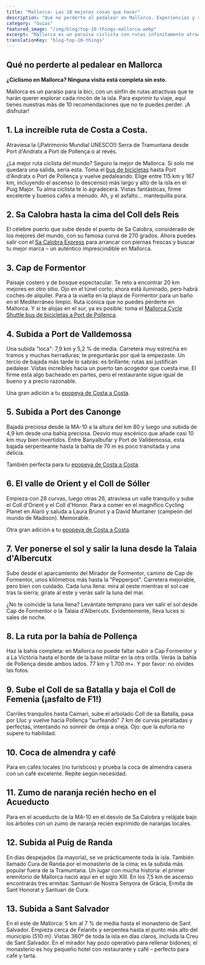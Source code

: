 ```yaml
---
title: "Mallorca: Las 10 mejores cosas que hacer"
description: "Qué no perderte al pedalear en Mallorca. Experiencias y rutas imprescindibles para una aventura ciclista definitiva."
category: "Guías"
featured_image: "/img/blog/top-10-things-mallorca.webp"
excerpt: "Mallorca es un paraíso ciclista con rutas infinitamente atractivas. Desde la mundialmente famosa Sa Calobra hasta la impresionante ruta Andratx-Pollença, descubre lo que no puede faltar en tu viaje en bici."
translationKey: "blog-top-10-things"
---
```


## Qué no perderte al pedalear en Mallorca

**¿Ciclismo en Mallorca? Ninguna visita está completa sin esto.**

Mallorca es un paraíso para la bici, con un sinfín de rutas atractivas que te harán querer explorar cada rincón de la isla. Para exprimir tu viaje, aquí tienes nuestras más de 10 recomendaciones que no te puedes perder. ¡A disfrutar!

## 1. La increíble ruta de Costa a Costa.

Atraviesa la (¡Patrimonio Mundial UNESCO!) Serra de Tramuntana desde Port d'Andratx a Port de Pollença o al revés.

¿La mejor ruta ciclista del mundo? Seguro la mejor de Mallorca. Si solo me quedara una salida, sería esta. Toma el <a href="https://mallorcacycleshuttle.company.site/products/Scheduled-Bike-Buses-c15728235" target="_blank">bus de bicicletas</a> hasta Port d'Andratx o Port de Pollença y vuelve pedaleando. Elige entre 115 km y 167 km, incluyendo el ascenso (o descenso) más largo y alto de la isla en el Puig Major. Tu alma ciclista te lo agradecerá. Vistas fantásticas, firme excelente y buenos cafés a menudo. Ah, y el asfalto… mantequilla pura.

## 2. Sa Calobra hasta la cima del Coll dels Reis

El célebre puerto que sube desde el puerto de Sa Calobra, considerado de los mejores del mundo, con su famosa curva de 270 grados. Ahora puedes salir con el <a href="https://mallorcacycleshuttle.company.site/products/Scheduled-Bike-Buses-c15728235" target="_blank">Sa Calobra Express</a> para arrancar con piernas frescas y buscar tu mejor marca – un auténtico imprescindible en Mallorca.

## 3. Cap de Formentor

Paisaje costero y de bosque espectacular. Te reto a encontrar 20 km mejores en otro sitio. Ojo en el túnel corto; ahora está iluminado, pero habrá coches de alquiler. Para a la vuelta en la playa de Formentor para un baño en el Mediterráneo limpio. Ruta icónica que no puedes perderte en Mallorca. Y si te alojas en el sur, ya es posible: toma el <a href="https://mallorcacycleshuttle.company.site/products/Scheduled-Bike-Buses-c15728235" target="_blank">Mallorca Cycle Shuttle bus de bicicletas a Port de Pollença</a>.

## 4. Subida a Port de Valldemossa

Una subida "loca": 7,9 km y 5,2 % de media. Carretera muy estrecha en tramos y muchas herraduras; te preguntarás por qué la empezaste. Un tercio de bajada más tarde lo sabrás: es brillante; rutas así justifican pedalear. Vistas increíbles hacia un puerto tan acogedor que cuesta irse. El firme está algo bacheado en partes, pero el restaurante sigue igual de bueno y a precio razonable.

Una gran adición a tu <a href="/es/shuttle-bici/guia-andratx-pollenca/">epopeya de Costa a Costa</a>.

## 5. Subida a Port des Canonge

Bajada preciosa desde la MA-10 a la altura del km 80 y luego una subida de 4,9 km desde una bahía preciosa. Desvío muy escénico que añade casi 10 km muy bien invertidos. Entre Banyalbufar y Port de Valldemossa, esta bajada serpenteante hasta la bahía de 70 m es poco transitada y una delicia.

También perfecta para tu <a href="/es/shuttle-bici/guia-andratx-pollenca/">epopeya de Costa a Costa</a>.

## 6. El valle de Orient y el Coll de Sóller

Empieza con 28 curvas, luego otras 26, atraviesa un valle tranquilo y sube el Coll d'Orient y el Coll d'Honor. Para a comer en el magnífico Cycling Planet en Alaró y saluda a Laura Brunot y a David Muntaner (campeón del mundo de Madison). Memorable.

Otra gran adición a tu <a href="/es/shuttle-bici/guia-andratx-pollenca/">epopeya de Costa a Costa</a>.

## 7. Ver ponerse el sol y salir la luna desde la Talaia d'Albercutx

Sube desde el aparcamiento del Mirador de Formentor, camino de Cap de Formentor, unos kilómetros más hasta la "Pepperpot". Carretera mejorable, pero bien con cuidado. Cada luna llena: mira al oeste mientras el sol cae tras la sierra; gírate al este y verás salir la luna del mar.

¿No te coincide la luna llena? Levántate temprano para ver salir el sol desde Cap de Formentor o la Talaia d'Albercutx. Evidentemente, lleva luces si sales de noche.

## 8. La ruta por la bahía de Pollença

Haz la bahía completa: en Mallorca no puede faltar subir a Cap Formentor y a La Victòria hasta el borde de la base militar en la otra orilla. Verás la bahía de Pollença desde ambos lados. 77 km y 1.700 m+. Y por favor: no olvides las fotos.

## 9. Sube el Coll de sa Batalla y baja el Coll de Femenia (¡asfalto de F1!)

Carriles tranquilos hasta Caimari, sube el arbolado Coll de sa Batalla, pasa por Lluc y vuelve hacia Pollença "surfeando" 7 km de curvas peraltadas y perfectas, intentando no sonreír de oreja a oreja. Ojo: que la euforia no supere tu habilidad.

## 10. Coca de almendra y café

Para en cafés locales (no turísticos) y prueba la coca de almendra casera con un café excelente. Repite según necesidad.

## 11. Zumo de naranja recién hecho en el Acueducto

Para en el acueducto de la MA-10 en el desvío de Sa Calobra y relájate bajo los árboles con un zumo de naranja recién exprimido de naranjas locales.

## 12. Subida al Puig de Randa

En días despejados (la mayoría), se ve prácticamente toda la isla. También llamado Cura de Randa por el monasterio de la cima; es la subida más popular fuera de la Tramuntana. Un lugar con mucha historia: el primer eremitorio de Mallorca nació aquí en el siglo XIII. En los 7,5 km de ascenso encontrarás tres ermitas: Santuari de Nostra Senyora de Gràcia, Ermita de Sant Honorat y Santuari de Cura.

## 13. Subida a Sant Salvador

En el este de Mallorca: 5 km al 7 % de media hasta el monasterio de Sant Salvador. Empieza cerca de Felanitx y serpentea hasta el punto más alto del municipio (510 m). Vistas 360º de toda la isla en días claros, incluida la Creu de Sant Salvador. En el mirador hay pozo operativo para rellenar bidones; el monasterio es hoy pequeño hotel con restaurante y café – perfecto para café y tarta.
